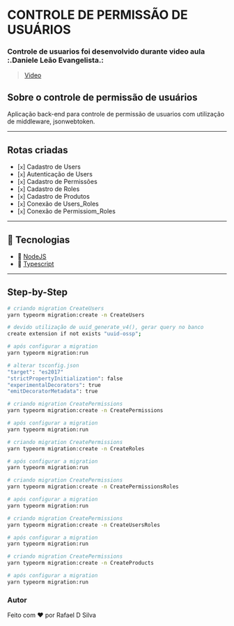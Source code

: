 # CONTROLE DE PERMISSÃO DE USUÁRIOS

### Controle de usuarios foi desenvolvido durante video aula :.Daniele Leão Evangelista.:
>[Video](https://youtu.be/TGCwB9oMR0o)
## Sobre o controle de permissão de usuários
Aplicação back-end para controle de permissão de usuarios com utilização de middleware,
jsonwebtoken.

---


## Rotas criadas
* [`x`] Cadastro de Users
* [`x`] Autenticação de Users
* [`x`] Cadastro de Permissões
* [`x`] Cadastro de Roles
* [`x`] Cadastro de Produtos
* [`x`] Conexão de Users_Roles
* [`x`] Conexão de Permissiom_Roles
---
## 🚀 Tecnologias
- 🔗 [NodeJS](https://nodejs.org/)
- 🔗 [Typescript](https://typescriptlang.org/) 
--- 


## Step-by-Step
```bash
# criando migration CreateUsers
yarn typeorm migration:create -n CreateUsers

# devido utilização de uuid_generate_v4(), gerar query no banco
create extension if not exists "uuid-ossp";

# após configurar a migration
yarn typeorm migration:run

# alterar tsconfig.json
"target": "es2017"
"strictPropertyInitialization": false
"experimentalDecorators": true
"emitDecoratorMetadata": true

# criando migration CreatePermissions
yarn typeorm migration:create -n CreatePermissions

# após configurar a migration
yarn typeorm migration:run

# criando migration CreatePermissions
yarn typeorm migration:create -n CreateRoles

# após configurar a migration
yarn typeorm migration:run

# criando migration CreatePermissions
yarn typeorm migration:create -n CreatePermissionsRoles

# após configurar a migration
yarn typeorm migration:run

# criando migration CreatePermissions
yarn typeorm migration:create -n CreateUsersRoles

# após configurar a migration
yarn typeorm migration:run

# criando migration CreatePermissions
yarn typeorm migration:create -n CreateProducts

# após configurar a migration
yarn typeorm migration:run
```


### Autor
Feito com ❤️ por Rafael D Silva